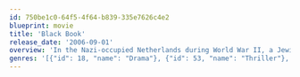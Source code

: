 ```yaml
---
id: 750be1c0-64f5-4f64-b839-335e7626c4e2
blueprint: movie
title: 'Black Book'
release_date: '2006-09-01'
overview: 'In the Nazi-occupied Netherlands during World War II, a Jewish singer infiltrates the regional Gestapo headquarters for the Dutch resistance.'
genres: '[{"id": 18, "name": "Drama"}, {"id": 53, "name": "Thriller"}, {"id": 10752, "name": "War"}]'
---
```

